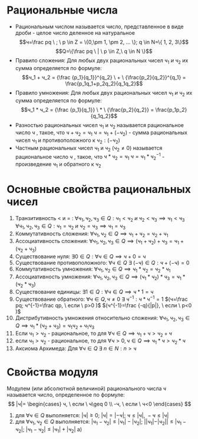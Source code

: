 # Рациональные числа
- Рациональным числом называется число, представленное в виде дроби - целое число деленное на натуральное $$ч=\frac pq \ ; \ p \in Z = \{0,\pm 1, \pm 2, ... \}; q \in N=\{ 1, 2, 3\}$$ $$Q=\{\frac pq \ | \ p \in Z,\ q \in N \}$$
- Правило сложения: Для любых двух рациональных чисел $ч_1 \ и \ ч_2$ их сумма определяется по формуле: $$ч_1 + ч_2 = {\frac {p_1}{q_1}}^{q_2} \ + \ {\frac{p_2}{q_2}}^{q_1} = \frac{p_1q_1+p_2q_2}{q_1q_2}$$
- Правило умножения: Для любых двух рациональных чисел $ч_1 \ и \ ч_2$ их сумма определяется по формуле: $$ч_1 * ч_2 = {\frac {p_1}{q_1}} \ * \ {\frac{p_2}{q_2}} = \frac{p_1p_2}{q_1q_2}$$
- Разностью рациональных чисел $ч_1$ и $ч_2$ называется рациональное число $ч$ , такое, что $ч+ч_2=ч_1$ $ч=ч_1+(-ч_2)$ - сумма рациональных чисел $ч_1$ и противоположного к $ч_2:(-ч_2)$ 
- Частным рациональных чисел $ч_1$ и $ч_2$ $(ч_2 \neq 0)$ называется рациональное число $ч$ , такое, что $ч*ч_2=ч_1$ $ч=ч_1*{ч_2}^{-1}$ - произведение $ч_1$ и обратного к $ч_2$ 
# Основные свойства рациональных чисел
1) Транзитивность < и = : 
$\forall ч_1, ч_2, ч_3 \in Q:ч_1 <ч_2 \ и \ ч_2<ч_3 \implies ч_1<ч_3$
$\forall ч_1, ч_2, ч_3 \in Q:ч_1 =ч_2 \ и \ ч_2=ч_3 \implies ч_1=ч_3$
2) Коммутативность сложения:
$\forall ч_1, ч_2 \in Q\implies ч_1+ч_2 =ч_2+ч_1$
3) Ассоциативность сложения:
$\forall ч_1, ч_2,ч_3 \in Q\implies (ч_1+ч_2)+ч_3 =ч_1+(ч_2+ч_3)$
4) Существование нуля:
$\exists 0 \in Q:\forall ч \in Q \implies ч+0 =ч$
5) Существование противоположного:
$\forall ч \in Q\ \exists \ (-ч) \in Q: ч+(-ч)=0$
6) Коммутативность умножения:
$\forall ч_1, ч_2 \in Q\implies ч_1*ч_2 =ч_2*ч_1$
7) Ассоциативность умножения:
$\forall ч_1, ч_2, ч_3 \in Q\implies (ч_1*ч_2)*ч_3 =ч_1*(ч_2*ч_3)$
8) Существование единицы:
$\exists 1 \in Q:\forall ч \in Q \implies ч*1 =ч$
9) Существование обратного:
$\forall ч \in Q, ч\neq 0\ \exists \ ч^{-1} : ч*ч^{-1}=1$
$(ч=\frac pq; ч^{-1}=\frac qp, \ если \ p>0 )$
$(ч^{-1}=\frac {-q}{|p|}, \ если \ p<0 )$
10) Дистрибутивность умножения относительно сложения:
$\forall ч_1, ч_2, ч_3 \in Q\implies ч_1*(ч_2+ч_3) =ч_1ч_2+ч_1ч_3$
11) Если $ч_1>ч_2$ - рациональное, то для $\forall ч \in Q\implies ч_1+ч >ч_2+ч$
12) если $ч_1>ч_2$ - рациональное, то для $\forall ч>0,ч \in Q\implies ч_1*ч >ч_2*ч$
13) Аксиома Архимеда: Для $\forall ч \in Q\ \exists \ n \in N: n>ч$
# Свойства модуля
Модулем (или абсолютной величиной) рационального числа $ч$ называется число, определенное по формуле:
$$
|ч|=
\begin{cases} 
ч, \ если \ ч\geq 0 \\
-ч, \ если \ ч<0
\end{cases}
$$
1) для $\forall ч \in Q$ выполняется: $|ч|\geq 0; \ |ч|=|-ч|; \ ч \leq |ч|, \ -ч\leq|ч|$
2) для $\forall ч_1, ч_2 \in Q$ выполняется: $|ч_1-ч_2|\leq |ч_1|-|ч_2|; \ ||ч_1|-|ч_2||\leq|ч_1-ч_2|; \ |ч_1-ч_2|\leq|ч_1|+|ч_2|$
	a) <wip>